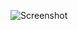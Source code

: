 ![Screenshot](https://raw.githubusercontent.com/Cryakl/Ultimate-RAT-Collection/refs/heads/main/FeRAT/Screenshot.png)
